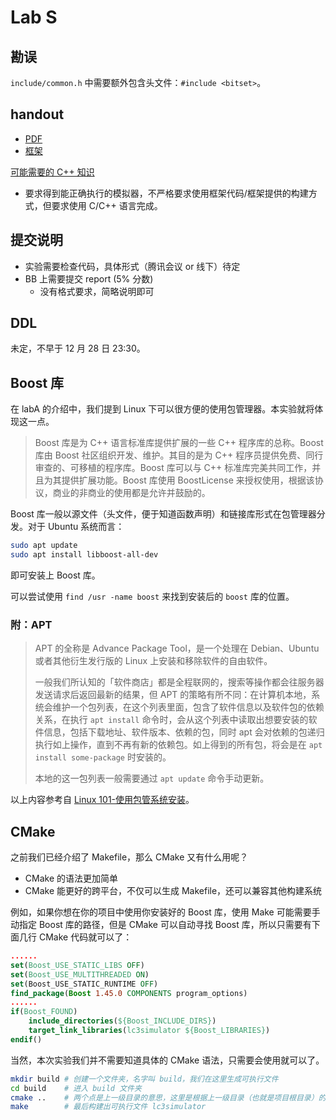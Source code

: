 # Lab S

## 勘误

`include/common.h` 中需要额外包含头文件：`#include <bitset>`。

## handout

- [PDF](/pdf/LAB_S.pdf)
- [框架](/LAB_S_Attachment.zip)

[可能需要的 C++ 知识](/resource/cpp.html)

- 要求得到能正确执行的模拟器，不严格要求使用框架代码/框架提供的构建方式，但要求使用 C/C++ 语言完成。

## 提交说明

- 实验需要检查代码，具体形式（腾讯会议 or 线下）待定
- BB 上需要提交 report (5% 分数)
  - 没有格式要求，简略说明即可

## DDL

未定，不早于 12 月 28 日 23:30。

## Boost 库

在 labA 的介绍中，我们提到 Linux 下可以很方便的使用包管理器。本实验就将体现这一点。

> Boost 库是为 C++ 语言标准库提供扩展的一些 C++ 程序库的总称。Boost 库由 Boost 社区组织开发、维护。其目的是为 C++ 程序员提供免费、同行审查的、可移植的程序库。Boost 库可以与 C++ 标准库完美共同工作，并且为其提供扩展功能。Boost 库使用 BoostLicense 来授权使用，根据该协议，商业的非商业的使用都是允许并鼓励的。

Boost 库一般以源文件（头文件，便于知道函数声明）和链接库形式在包管理器分发。对于 Ubuntu 系统而言：

```bash
sudo apt update
sudo apt install libboost-all-dev
```

即可安装上 Boost 库。

可以尝试使用 `find /usr -name boost` 来找到安装后的 `boost` 库的位置。

### 附：APT

> APT 的全称是 Advance Package Tool，是一个处理在 Debian、Ubuntu 或者其他衍生发行版的 Linux 上安装和移除软件的自由软件。
> 
> 一般我们所认知的「软件商店」都是全程联网的，搜索等操作都会往服务器发送请求后返回最新的结果，但 APT 的策略有所不同：在计算机本地，系统会维护一个包列表，在这个列表里面，包含了软件信息以及软件包的依赖关系，在执行 `apt install` 命令时，会从这个列表中读取出想要安装的软件信息，包括下载地址、软件版本、依赖的包，同时 apt 会对依赖的包递归执行如上操作，直到不再有新的依赖包。如上得到的所有包，将会是在 `apt install some-package` 时安装的。
>
> 本地的这一包列表一般需要通过 `apt update` 命令手动更新。

以上内容参考自 [Linux 101-使用包管系统安装](https://101.lug.ustc.edu.cn/Ch03/#use-package-management-system)。

## CMake

之前我们已经介绍了 Makefile，那么 CMake 又有什么用呢？

- CMake 的语法更加简单
- CMake 能更好的跨平台，不仅可以生成 Makefile，还可以兼容其他构建系统

例如，如果你想在你的项目中使用你安装好的 Boost 库，使用 Make 可能需要手动指定 Boost 库的路径，但是 CMake 可以自动寻找 Boost 库，所以只需要有下面几行 CMake 代码就可以了：

```cmake
......
set(Boost_USE_STATIC_LIBS OFF)
set(Boost_USE_MULTITHREADED ON)
set(Boost_USE_STATIC_RUNTIME OFF)
find_package(Boost 1.45.0 COMPONENTS program_options)
......
if(Boost_FOUND)
    include_directories(${Boost_INCLUDE_DIRS})
    target_link_libraries(lc3simulator ${Boost_LIBRARIES})
endif()
```

当然，本次实验我们并不需要知道具体的 CMake 语法，只需要会使用就可以了。

```bash
mkdir build # 创建一个文件夹，名字叫 build，我们在这里生成可执行文件
cd build    # 进入 build 文件夹
cmake ..    # 两个点是上一级目录的意思，这里是根据上一级目录（也就是项目根目录）的 CMake 配置文件来产生 Makefile
make        # 最后构建出可执行文件 lc3simulator
```